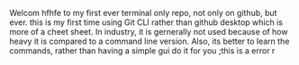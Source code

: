 Welcom hfhfe to my first ever terminal only repo, not only on github, but ever. this is my first time using Git CLI rather than github desktop which is more of a cheet sheet. In industry, it is gernerally not used because of how heavy it is compared to a command line version. Also, its better to learn the commands, rather than having a simple gui do it for you ;this is a error r
